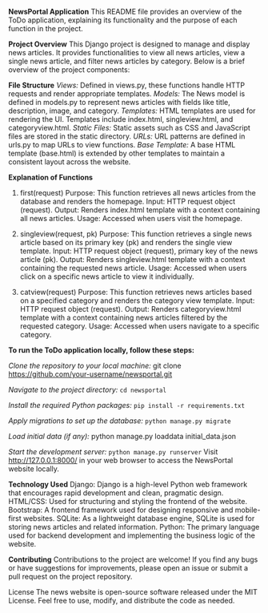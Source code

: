 **NewsPortal Application**
This README file provides an overview of the ToDo application, explaining its functionality and the purpose of each function in the project.

**Project Overview**
This Django project is designed to manage and display news articles. It provides functionalities to view all news articles, view a single news article, and filter news articles by category. Below is a brief overview of the project components:

**File Structure**
_Views:_ Defined in views.py, these functions handle HTTP requests and render appropriate templates.
_Models:_ The News model is defined in models.py to represent news articles with fields like title, description, image, and category.
_Templates:_ HTML templates are used for rendering the UI. Templates include index.html, singleview.html, and categoryview.html.
_Static Files:_ Static assets such as CSS and JavaScript files are stored in the static directory.
_URLs:_ URL patterns are defined in urls.py to map URLs to view functions.
_Base Template:_ A base HTML template (base.html) is extended by other templates to maintain a consistent layout across the website.

**Explanation of Functions**

1. first(request)
Purpose: This function retrieves all news articles from the database and renders the homepage.
Input: HTTP request object (request).
Output: Renders index.html template with a context containing all news articles.
Usage: Accessed when users visit the homepage.

2. singleview(request, pk)
Purpose: This function retrieves a single news article based on its primary key (pk) and renders the single view template.
Input: HTTP request object (request), primary key of the news article (pk).
Output: Renders singleview.html template with a context containing the requested news article.
Usage: Accessed when users click on a specific news article to view it individually.

3. catview(request)
Purpose: This function retrieves news articles based on a specified category and renders the category view template.
Input: HTTP request object (request).
Output: Renders categoryview.html template with a context containing news articles filtered by the requested category.
Usage: Accessed when users navigate to a specific category.

**To run the ToDo application locally, follow these steps:**

_Clone the repository to your local machine:_
git clone https://github.com/your-username/newsportal.git

_Navigate to the project directory:_
`cd newsportal`

_Install the required Python packages:_
`pip install -r requirements.txt`

_Apply migrations to set up the database:_
`python manage.py migrate`

_Load initial data (if any):_
python manage.py loaddata initial_data.json

_Start the development server:_
`python manage.py runserver`
Visit http://127.0.0.1:8000/ in your web browser to access the NewsPortal website locally.

**Technology Used**
Django: Django is a high-level Python web framework that encourages rapid development and clean, pragmatic design.
HTML/CSS: Used for structuring and styling the frontend of the website.
Bootstrap: A frontend framework used for designing responsive and mobile-first websites.
SQLite: As a lightweight database engine, SQLite is used for storing news articles and related information.
Python: The primary language used for backend development and implementing the business logic of the website.

**Contributing**
Contributions to the project are welcome! If you find any bugs or have suggestions for improvements, please open an issue or submit a pull request on the project repository.

License
The news website is open-source software released under the MIT License. Feel free to use, modify, and distribute the code as needed.
